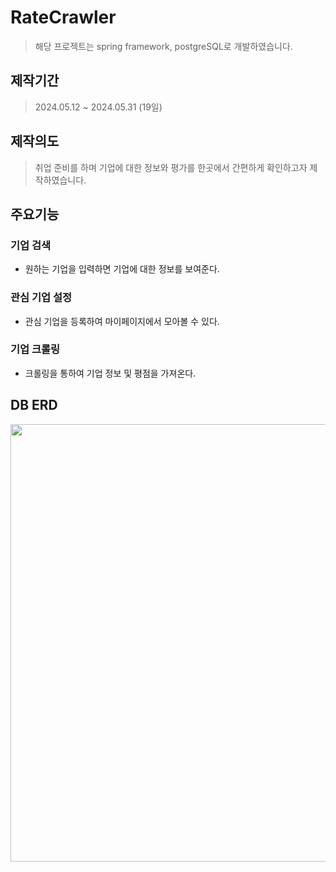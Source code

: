 


# RateCrawler
> 해당 프로젝트는 spring framework, postgreSQL로 개발하였습니다.

## 제작기간
>2024.05.12 ~ 2024.05.31 (19일)

## 제작의도
> 취업 준비를 하며 기업에 대한 정보와 평가를 한곳에서 간편하게 확인하고자 제작하였습니다.


## 주요기능

### 기업 검색
- 원하는 기업을 입력하면 기업에 대한 정보를 보여준다.

### 관심 기업 설정
- 관심 기업을 등록하여 마이페이지에서 모아볼 수 있다.

### 기업 크롤링
- 크롤링을 통하여 기업 정보 및 평점을 가져온다.


## DB ERD
<img width="700" src=https://github.com/ITak21/RateCrawler/assets/118645678/6e46be30-5ccb-4849-9a36-0c1f56af1d63>
